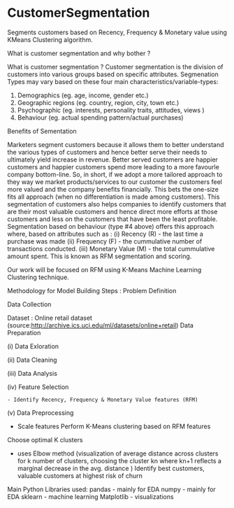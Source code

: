 # CustomerSegmentation
Segments customers based on Recency, Frequency &amp; Monetary value using KMeans Clustering algorithm.

What is customer segmentation and why bother ?

What is customer segmentation ? 
Customer segmentation is the division of customers into various groups based on specific attributes. Segmenation Types may vary based on these four main characteristics/variable-types:

1. Demographics (eg. age, income, gender etc.) 
2. Geographic regions (eg. country, region, city, town etc.)
3. Psychographic (eg. interests, personality traits, attitudes, views )
4. Behaviour (eg. actual spending pattern/actual purchases)

Benefits of Sementation

Marketers segment customers because it allows them to better understand the various types of customers and hence better serve their needs to ultimately yield increase in revenue. Better served customers are happier customers and happier customers spend more leading to a more favourle company bottom-line.
So, in short, if we adopt a more tailored approach to they way we market products/services to our customer the customers feel more valued and the company benefits financially. This bets the one-size fits all approach (when no differentiation is made among customers).
This segmentation of customers also helps companies to identify customers that are their most valuable customers and hence direct more efforts at those customers and less on the customers that have been the least profitable. Segmentation based on behaviour (type #4 above) offers this approach where, based on attributes such as : (i) Recency (R) - the last time a purchase was made (ii) Frequency (F) - the cummulative number of transactions conducted. (iii) Monetary Value (M) - the total cummulative amount spent.
This is known as RFM segmentation and scoring.

Our work will be focused on RFM using K-Means Machine Learning Clustering technique.

Methodology for Model Building
Steps :
Problem Definition

Data Collection

Dataset : Online retail dataset (source:http://archive.ics.uci.edu/ml/datasets/online+retail)
Data Preparation

(i) Data Exloration

(ii) Data Cleaning

(iii) Data Analysis

(iv) Feature Selection

    - Identify Recency, Frequency & Monetary Value features (RFM)
(v) Data Preprocessing

   - Scale features
Perform K-Means clustering based on RFM features

Choose optimal K clusters
   - uses Elbow method (visualization of average distance across clusters for k number of clusters,
     choosing the cluster kn where kn+1 reflects a marginal decrease in the avg. distance )
Identify best customers, valuable customers at highest risk of churn

Main Python Libraries used:
pandas - mainly for EDA
numpy - mainly for EDA
sklearn - machine learning
Matplotlib - visualizations
